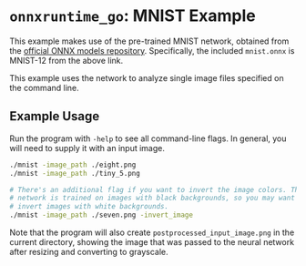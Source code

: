 `onnxruntime_go`: MNIST Example
===============================

This example makes use of the pre-trained MNIST network, obtained from the
[official ONNX models repository](https://github.com/onnx/models/tree/ddbbd1274c8387e3745778705810c340dea3d8c7/validated/vision/classification/mnist).
Specifically, the included `mnist.onnx` is MNIST-12 from the above link.

This example uses the network to analyze single image files specified on the
command line.

Example Usage
-------------

Run the program with `-help` to see all command-line flags. In general, you
will need to supply it with an input image.

```bash
./mnist -image_path ./eight.png
./mnist -image_path ./tiny_5.png

# There's an additional flag if you want to invert the image colors. The
# network is trained on images with black backgrounds, so you may want to
# invert images with white backgrounds.
./mnist -image_path ./seven.png -invert_image
```

Note that the program will also create `postprocessed_input_image.png` in the
current directory, showing the image that was passed to the neural network
after resizing and converting to grayscale.

